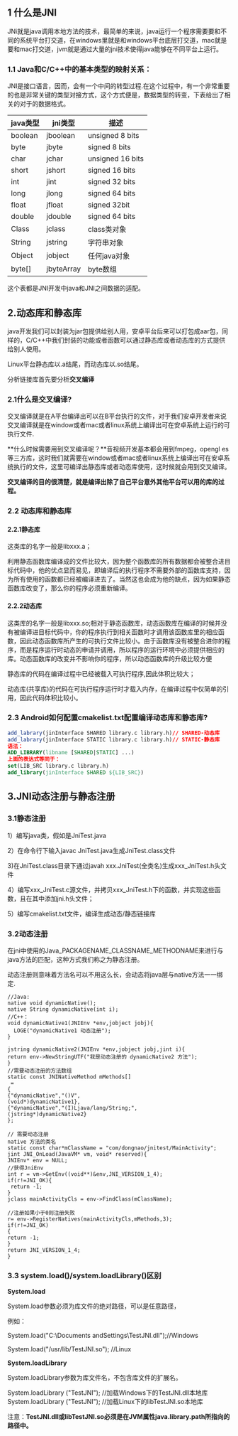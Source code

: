 ## 1 什么是JNI

JNi就是java调用本地方法的技术，最简单的来说，java运行一个程序需要要和不同的系统平台打交道，在windows里就是和windows平台底层打交道，mac就是要和mac打交道，jvm就是通过大量的jni技术使得java能够在不同平台上运行。



### 1.1 Java和C/C++中的基本类型的映射关系：

JNI是接口语言，因而，会有一个中间的转型过程.在这个过程中，有一个非常重要的也是非常关键的类型对接方式，这个方式便是，数据类型的转变，下表给出了相关的对于的数据格式。

| java类型 | jni类型    | 描述             |
| -------- | ---------- | ---------------- |
| boolean  | jboolean   | unsigned 8 bits  |
| byte     | jbyte      | signed 8 bits    |
| char     | jchar      | unsigned 16 bits |
| short    | jshort     | signed 16 bits   |
| int      | jint       | signed 32 bits   |
| long     | jlong      | signed 64 bits   |
| float    | jfloat     | signed 32bit     |
| double   | jdouble    | signed 64 bits   |
| Class    | jclass     | class类对象      |
| String   | jstring    | 字符串对象       |
| Object   | jobject    | 任何java对象     |
| byte[]   | jbyteArray | byte数组         |

这个表都是JNI开发中java和JNI之间数据的适配。



## 2.动态库和静态库

java开发我们可以封装为jar包提供给别人用，安卓平台后来可以打包成aar包，同样的，C/C++中我们封装的功能或者函数可以通过静态库或者动态库的方式提供给别人使用。



Linux平台静态库以.a结尾，而动态库以.so结尾。

分析链接库首先要分析**交叉编译**



### 2.1什么是交叉编译?

交叉编译就是在A平台编译出可以在B平台执行的文件，对于我们安卓开发者来说交叉编译就是在window或者mac或者linux系统上编译出可在安卓系统上运行的可执行文件.

**什么时候需要用到交叉编译呢？**音视频开发基本都会用到fmpeg，opengl es等三方库，这时我们就需要在window或者mac或者linux系统上编译出可在安卓系统执行的文件，这里可编译出静态库或者动态库使用，这时候就会用到交叉编译。

**交叉编译的目的很清楚，就是编译出除了自己平台意外其他平台可以用的库的过程。**



### 2.2 动态库和静态库



#### 2.2.1静态库

这类库的名字一般是libxxx.a；

利用静态函数库编译成的文件比较大，因为整个函数库的所有数据都会被整合进目标代码中，他的优点显而易见，即编译后的执行程序不需要外部的函数库支持，因为所有使用的函数都已经被编译进去了。当然这也会成为他的缺点，因为如果静态函数库改变了，那么你的程序必须重新编译。

#### 2.2.2动态库

这类库的名字一般是libxxx.so;相对于静态函数库，动态函数库在编译的时候并没有被编译进目标代码中，你的程序执行到相关函数时才调用该函数库里的相应函数，因此动态函数库所产生的可执行文件比较小。由于函数库没有被整合进你的程序，而是程序运行时动态的申请并调用，所以程序的运行环境中必须提供相应的库。动态函数库的改变并不影响你的程序，所以动态函数库的升级比较方便



静态库的代码在编译过程中已经被载入可执行程序,因此体积比较大；

动态库(共享库)的代码在可执行程序运行时才载入内存，在编译过程中仅简单的引用，因此代码体积比较小。



### 2.3 Android如何配置cmakelist.txt配置编译动态库和静态库?

```cmake
add_labrary(jinInterface SHARED library.c library.h)// SHARED-动态库
add_labrary(jinInterface STATIC library.c library.h)// STATIC-静态库
语法：
ADD_LIBRARY(libname [SHARED|STATIC] ...)
上面的表达式等同于：
set(LIB_SRC library.c library.h)
add_library(jinInterface SHARED ${LIB_SRC})
```



## 3.JNI动态注册与静态注册



### 3.1静态注册

 1）编写java类，假如是JniTest.java

2）在命令行下输入javac JniTest.java生成JniTest.class文件

3)在JniTest.class目录下通过javah xxx.JniTest(全类名)生成xxx_JniTest.h头文件

4）编写xxx_JniTest.c源文件，并拷贝xxx_JniTest.h下的函数，并实现这些函数，且在其中添加jni.h头文件；

5）编写cmakelist.txt文件，编译生成动态/静态链接库





### 3.2动态注册

在jni中使用的Java_PACKAGENAME_CLASSNAME_METHODNAME来进行与java方法的匹配，这种方式我们称之为静态注册。



动态注册则意味着方法名可以不用这么长，会动态将java层与native方法一一绑定.

```
//Java:
native void dynamicNative();
native String dynamicNative(int i);
//C++：
void dynamicNative1(JNIEnv *env,jobject jobj){
  LOGE("dynamicNative1 动态注册");
}

jstring dynamicNative2(JNIEnv *env,jobject jobj,jint i){
return env->NewStringUTF("我是动态注册的 dynamicNative2 方法");
}
//需要动态注册的方法数组
static const JNINativeMethod mMethods[]
 =
{ 
{"dynamicNative","()V",
(void*)dynamicNative1},
{"dynamicNative","(I)Ljava/lang/String;",
(jstring*)dynamicNative2}
};

// 需要动态注册
native 方法的类名 
static const char*mClassName = "com/dongnao/jnitest/MainActivity";
jint JNI_OnLoad(JavaVM* vm, void* reserved){
JNIEnv* env = NULL;
//获得JniEnv
int r = vm->GetEnv((void**)&env,JNI_VERSION_1_4);
if(r!=JNI_OK){
 return -1;
}
jclass mainActivityCls = env->FindClass(mClassName);

//注册如果小于0则注册失败
r= env->RegisterNatives(mainActivityCls,mMethods,3);
if(r!=JNI_OK)
{
return -1;
}
return JNI_VERSION_1_4;
}
```





### 3.3 system.load()/system.loadLibrary()区别

**System.load**

System.load参数必须为库文件的绝对路径，可以是任意路径，

例如：

System.load("C:\Documents andSettings\TestJNI.dll");//Windows

System.load("/usr/lib/TestJNI.so"); //Linux



**System.loadLibrary**

System.loadLibrary参数为库文件名，不包含库文件的扩展名。

System.loadLibrary ("TestJNI"); //加载Windows下的TestJNI.dll本地库System.loadLibrary ("TestJNI"); //加载Linux下的libTestJNI.so本地库

注意：**TestJNI.dll或libTestJNI.so必须是在JVM属性java.library.path所指向的路径中。**